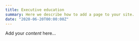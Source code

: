 ```yaml
---
title: Executive education
summary: Here we describe how to add a page to your site.
date: "2020-06-20T00:00:00Z"
---
```


Add your *content* here...
